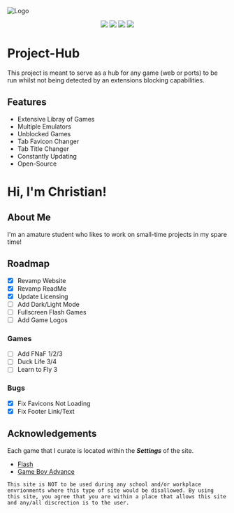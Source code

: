 ![Logo](https://i.ibb.co/CHkPGZ6/project-hub-title.png)
<div align="center">
  <a href="https://opensource.org/licenses/"><img src="https://img.shields.io/badge/License-GPL%20v3-yellow.svg?style=for-the-badge&logo=appveyor"></a>
  <a href="https://github.com/unbl0ck/project-hub/network/members"><img src="https://img.shields.io/github/forks/unbl0ck/project-hub?style=for-the-badge&logo=github"></a>
  <img src="https://img.shields.io/github/last-commit/unbl0ck/project-hub?logo=git&style=for-the-badge">
  <img src="https://img.shields.io/maintenance/yes/2022?style=for-the-badge">
</div>

# Project-Hub
This project is meant to serve as a hub for any game (web or ports) to be run whilst not being detected by an extensions blocking capabilities.

## Features
- Extensive Libray of Games
- Multiple Emulators
- Unblocked Games
- Tab Favicon Changer
- Tab Title Changer
- Constantly Updating
- Open-Source

# Hi, I'm Christian!

## About Me
I'm an amature student who likes to work on small-time projects in my spare time!

## Roadmap
- [x]  Revamp Website
- [x]  Revamp ReadMe
- [x]  Update Licensing
- [ ]  Add Dark/Light Mode
- [ ]  Fullscreen Flash Games
- [ ]  Add Game Logos
### Games
- [ ]  Add FNaF 1/2/3
- [ ]  Duck Life 3/4
- [ ]  Learn to Fly 3
### Bugs
- [x]  Fix Favicons Not Loading
- [x]  Fix Footer Link/Text

## Acknowledgements
Each game that I curate is located within the ***Settings*** of the site.
- [Flash](https://ruffle.rs)
- [Game Boy Advance](https://github.com/taisel/IodineGBA)

`This site is NOT to be used during any school and/or workplace envrionments where this type of site would be disallowed. By using this site, you agree that you are within a place that allows this site and any/all discrection is to the user.`
